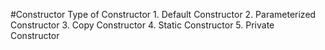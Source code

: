 #Constructor
Type of Constructor 
	1.  Default Constructor
	2.  Parameterized Constructor
	3.  Copy Constructor
	4.  Static Constructor
	5.  Private Constructor
	
	